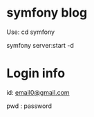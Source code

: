 # symfony blog 

Use: cd symfony

symfony server:start -d

# Login info

id: email0@gmail.com

pwd : password
